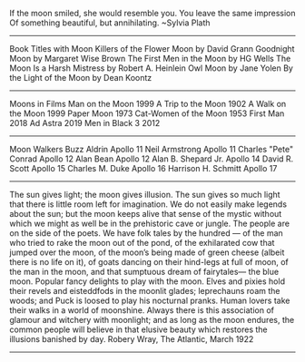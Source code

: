 If the moon smiled, she would resemble you. You leave the same impression Of something beautiful, but annihilating.
~Sylvia Plath

---

Book Titles with Moon
Killers of the Flower Moon by David Grann
Goodnight Moon by Margaret Wise Brown
The First Men in the Moon by HG Wells
The Moon Is a Harsh Mistress by Robert A. Heinlein
Owl Moon by Jane Yolen
By the Light of the Moon by Dean Koontz

---

Moons in Films
Man on the Moon 1999
A Trip to the Moon 1902
A Walk on the Moon 1999
Paper Moon 1973
Cat-Women of the Moon 1953
First Man 2018
Ad Astra 2019
Men in Black 3 2012

---

Moon Walkers
Buzz Aldrin Apollo 11
Neil Armstrong Apollo 11
Charles "Pete" Conrad Apollo 12
Alan Bean Apollo 12
Alan B. Shepard Jr. Apollo 14
David R. Scott Apollo 15
Charles M. Duke Apollo 16
Harrison H. Schmitt Apollo 17

---

The sun gives light; the moon gives illusion. The sun gives so much light that there is little room left for imagination. We do not easily make legends about the sun; but the moon keeps alive that sense of the mystic without which we might as well be in the prehistoric cave or jungle. The people are on the side of the poets. We have folk tales by the hundred — of the man who tried to rake the moon out of the pond, of the exhilarated cow that jumped over the moon, of the moon’s being made of green cheese (albeit there is no life on it), of goats dancing on their hind-legs at full of moon, of the man in the moon, and that sumptuous dream of fairytales— the blue moon. Popular fancy delights to play with the moon. Elves and pixies hold their revels and eisteddfods in the moonlit glades; leprechauns roam the woods; and Puck is loosed to play his nocturnal pranks. Human lovers take their walks in a world of moonshine. Always there is this association of glamour and witchery with moonlight; and as long as the moon endures, the common people will believe in that elusive beauty which restores the illusions banished by day.
Robery Wray, The Atlantic, March 1922

---




